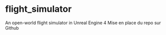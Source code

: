 # flight_simulator
An open-world flight simulator in Unreal Engine 4
Mise en place du repo sur Github
